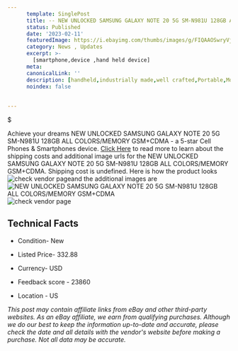 ```yaml
---
      template: SinglePost
      title: -- NEW UNLOCKED SAMSUNG GALAXY NOTE 20 5G SM-N981U 128GB ALL COLORS/MEMORY GSM+CDMA
      status: Published
      date: '2023-02-11'
      featuredImage: https://i.ebayimg.com/thumbs/images/g/FIQAAOSwryVjt9q~/s-l225.jpg
      category: News , Updates
      excerpt: >-
        [smartphone,device ,hand held device]
      meta:
      canonicalLink: ''
      description: [handheld,industrially made,well crafted,Portable,Mobile,Compact,Convenient,Lightweight,Maneuverable,Man-portable,Miniature,Carriable,Hand-held,Light,Holdable,Transportable,Mobile device,Pocket-sized,On-the-go,Wireless,Cordless,Compact size,Convenient size, smartphone,device ,hand held device]
      noindex: false
      
        
---
```

$

Achieve your dreams NEW UNLOCKED SAMSUNG GALAXY NOTE 20 5G SM-N981U 128GB ALL COLORS/MEMORY GSM+CDMA - a 5-star Cell Phones & Smartphones device. [Click Here](https://www.ebay.com/itm/195547073395?hash=item2d87838b73%3Ag%3AFIQAAOSwryVjt9q%7E&mkevt=1&mkcid=1&mkrid=711-53200-19255-0&campid=%253CePNCampaignId%253E&customid=%253CreferenceId%253E&toolid=10049) to read more to learn about the shipping costs and additional image urls for the NEW UNLOCKED SAMSUNG GALAXY NOTE 20 5G SM-N981U 128GB ALL COLORS/MEMORY GSM+CDMA. Shipping cost is undefined. Here is how the product looks ![check vendor page](https://i.ebayimg.com/thumbs/images/g/FIQAAOSwryVjt9q~/s-l225.jpg)and the additional images are![NEW UNLOCKED SAMSUNG GALAXY NOTE 20 5G SM-N981U 128GB ALL COLORS/MEMORY GSM+CDMA](https://i.ebayimg.com/images/g/FIQAAOSwryVjt9q~/s-l1600.jpg)![check vendor page](https://origin-galleryplus.ebayimg.com/ws/web/195547073395_2_0_1/225x225.jpg,https://origin-galleryplus.ebayimg.com/ws/web/195547073395_3_0_1/225x225.jpg,https://origin-galleryplus.ebayimg.com/ws/web/195547073395_4_0_1/225x225.jpg,https://origin-galleryplus.ebayimg.com/ws/web/195547073395_5_0_1/225x225.jpg,https://origin-galleryplus.ebayimg.com/ws/web/195547073395_6_0_1/225x225.jpg,https://origin-galleryplus.ebayimg.com/ws/web/195547073395_7_0_1/225x225.jpg)



 ## Technical Facts 



     
      

 - Condition- New 


      

 - Listed Price- 332.88 


      

 - Currency- USD 


      

 - Feedback score - 23860 


      

 - Location - US 


      
      

 *_This post may contain affiliate links from eBay and other third-party websites. As an eBay affiliate, we earn from qualifying purchases. Although we do our best to keep the information up-to-date and accurate, please check the date and all details with the vendor's website before making a purchase. Not all data may be accurate._*







